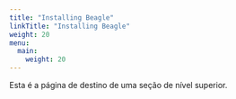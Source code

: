 ```yaml
---
title: "Installing Beagle"
linkTitle: "Installing Beagle"
weight: 20
menu:
  main:
    weight: 20
---
```


Esta é a página de destino de uma seção de nível superior.
